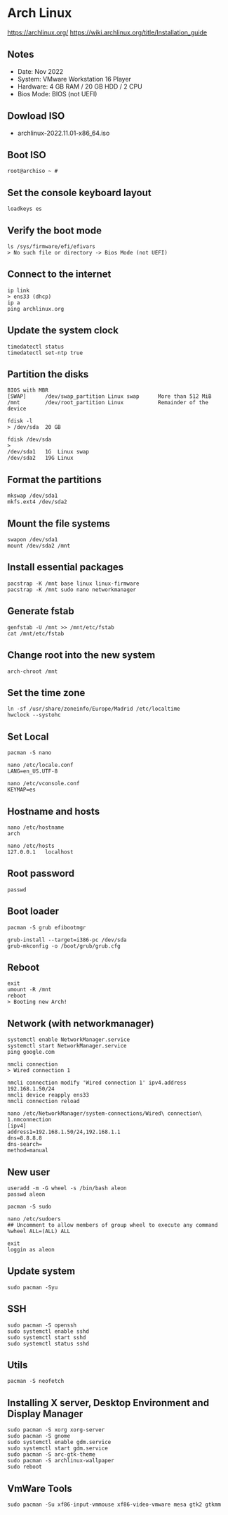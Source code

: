 # Arch Linux
https://archlinux.org/
https://wiki.archlinux.org/title/Installation_guide

## Notes
* Date: Nov 2022
* System: VMware Workstation 16 Player
* Hardware: 4 GB RAM / 20 GB HDD / 2 CPU
* Bios Mode: BIOS (not UEFI)

## Dowload ISO
* archlinux-2022.11.01-x86_64.iso

## Boot ISO
```
root@archiso ~ #
```

## Set the console keyboard layout
```
loadkeys es
```

## Verify the boot mode
```
ls /sys/firmware/efi/efivars
> No such file or directory -> Bios Mode (not UEFI)
```

## Connect to the internet
```
ip link
> ens33 (dhcp)
ip a
ping archlinux.org
```

## Update the system clock
```
timedatectl status
timedatectl set-ntp true
```

## Partition the disks
```
BIOS with MBR
[SWAP]	    /dev/swap_partition	Linux swap	    More than 512 MiB
/mnt	    /dev/root_partition	Linux	        Remainder of the device
```

```
fdisk -l
> /dev/sda  20 GB

fdisk /dev/sda
>
/dev/sda1   1G  Linux swap
/dev/sda2   19G Linux
```

## Format the partitions
```
mkswap /dev/sda1
mkfs.ext4 /dev/sda2
```

## Mount the file systems
```
swapon /dev/sda1
mount /dev/sda2 /mnt
```

## Install essential packages
```
pacstrap -K /mnt base linux linux-firmware
pacstrap -K /mnt sudo nano networkmanager
```

## Generate fstab
```
genfstab -U /mnt >> /mnt/etc/fstab
cat /mnt/etc/fstab
```

## Change root into the new system
```
arch-chroot /mnt
```

## Set the time zone
```
ln -sf /usr/share/zoneinfo/Europe/Madrid /etc/localtime
hwclock --systohc
```

## Set Local
```
pacman -S nano

nano /etc/locale.conf
LANG=en_US.UTF-8

nano /etc/vconsole.conf
KEYMAP=es
```

## Hostname and hosts
```
nano /etc/hostname
arch

nano /etc/hosts
127.0.0.1	localhost
```

## Root password
```
passwd
```

## Boot loader
```
pacman -S grub efibootmgr

grub-install --target=i386-pc /dev/sda
grub-mkconfig -o /boot/grub/grub.cfg
```

## Reboot
```
exit
umount -R /mnt
reboot
> Booting new Arch!
```

## Network (with networkmanager)
```
systemctl enable NetworkManager.service
systemctl start NetworkManager.service
ping google.com

nmcli connection
> Wired connection 1

nmcli connection modify 'Wired connection 1' ipv4.address 192.168.1.50/24
nmcli device reapply ens33
nmcli connection reload

nano /etc/NetworkManager/system-connections/Wired\ connection\ 1.nmconnection
[ipv4]
address1=192.168.1.50/24,192.168.1.1
dns=8.8.8.8
dns-search=
method=manual
```

## New user
```
useradd -m -G wheel -s /bin/bash aleon
passwd aleon

pacman -S sudo

nano /etc/sudoers
## Uncomment to allow members of group wheel to execute any command
%wheel ALL=(ALL) ALL

exit
loggin as aleon

```

## Update system
```
sudo pacman -Syu
```

## SSH
```
sudo pacman -S openssh
sudo systemctl enable sshd
sudo systemctl start sshd
sudo systemctl status sshd
```

## Utils
```
pacman -S neofetch
```

## Installing X server, Desktop Environment and Display Manager
```
sudo pacman -S xorg xorg-server
sudo pacman -S gnome
sudo systemctl enable gdm.service
sudo systemctl start gdm.service
sudo pacman -S arc-gtk-theme
sudo pacman -S archlinux-wallpaper
sudo reboot
```

## VmWare Tools
```
sudo pacman -Su xf86-input-vmmouse xf86-video-vmware mesa gtk2 gtkmm
```